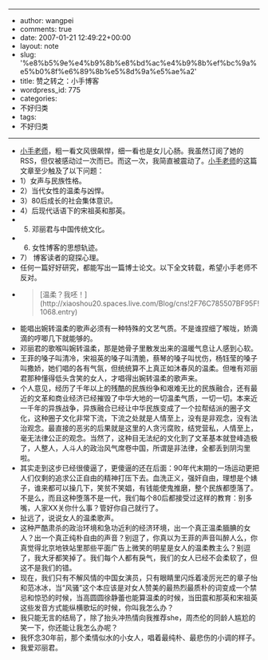 - --
- author: wangpei
- comments: true
- date: 2007-01-21 12:49:22+00:00
- layout: note
- slug: '%e8%b5%9e%e4%b9%8b%e8%bd%ac%e4%b9%8b%ef%bc%9a%e5%b0%8f%e6%89%8b%e5%8d%9a%e5%ae%a2'
- title: 赞之转之：小手博客
- wordpress_id: 775
- categories:
- 不好归类
- tags:
- 不好归类
- --
- [小手老师](http://xiaoshou20.spaces.live.com/)，粗一看文风很飙悍，细一看也是女儿心肠。我虽然订阅了她的RSS，但仅被感动过一次而已。而这一次，我简直被震动了。[小手老师](http://xiaoshou20.spaces.live.com/)的这篇文章至少触及了以下问题：
- 1）女声与民族性格。
- 2）当代女性的温柔与凶悍。
- 3）80后成长的社会集体意识。
- 4）后现代话语下的宋祖英和那英。
- 5)  邓丽君与中国传统文化。
- 6)  女性博客的思想轨迹。
- 7） 博客读者的窥探心理。
- 任何一篇好好研究，都能写出一篇博士论文。以下全文转载，希望小手老师不反对。
- <blockquote>[温柔？我呸！](http://xiaoshou20.spaces.live.com/Blog/cns!2F76C785507BF95F!1068.entry)
- 能唱出婉转温柔的歌声必须有一种特殊的文艺气质。不是谁捏细了喉咙，娇滴滴的哼唧几下就能够的。
- 邓丽君的歌喉叫婉转温柔，那是她骨子里散发出来的温暖气息让人感到心软。
- 王菲的嗓子叫清冷，宋祖英的嗓子叫清脆，蔡琴的嗓子叫忧伤，杨钰莹的嗓子叫撒娇，她们唱的各有气氛，但统统算不上真正如沐春风的温柔。但唯有邓丽君那种懂得低头含笑的女人，才唱得出婉转温柔的歌声来。
- 个人意见，经历了千年以上的残酷的民族纷争和艰难无比的民族融合，还有最近的文革和商业经济已经摧毁了中华大地的一切温柔气质，一切一切。本来近一千年的异族战争，异族融合已经让中华民族变成了一个拉帮结派的圈子文化，这种圈子文化非常下流，下流之处就是人情至上，没有是非观念，没有法治观念。最直接的恶劣的后果就是这里的人贪污腐败，结党营私，人情至上，毫无法律公正的观念。当然了，这种目无法纪的文化到了文革基本就登峰造极了，人整人，人斗人的政治风气席卷中国，所谓是非法律，全都丢到阴沟里啦。
- 其实走到这步已经很傻逼了，更傻逼的还在后面：90年代末期的一场运动更把人们仅剩的追求公正自由的精神打压下去。血洗正义，强奸自由，理想是个婊子，谁来都可以操几下，笑贫不笑娼，有钱能使鬼推磨，整个民族都堕落了。不是么，而且这种堕落不是一代，我们每个80后都接受过这样的教育：别多嘴，人家XX关你什么事？管好你自己就行了。
- 扯远了，说说女人的温柔歌声。
- 这种严酷肃杀的政治环境和急功近利的经济环境，出一个真正温柔腼腆的女人？出一个真正纯朴自由的声音？别逗了，你真以为王菲的声音叫醉人么，你真觉得北京地铁站里那些平面广告上微笑的明星是女人的温柔教主么？别逗了，我大牙都笑掉了。我们每个人都有戾气，我们的女人已经不会柔软了，但这不是我们的错。
- 现在，我们只有不解风情的中国女演员，只有眼睛里闪烁着凌厉光芒的章子怡和范冰冰，当“风骚”这个本应该是对女人赞美的最热烈最质朴的词变成一个禁忌和惊恐的时候，当高圆圆徐静蕾也能算温柔的时候，当田震和那英和宋祖英这些发音方式能纵横歌坛的时候，你叫我怎么办？
- 我只能无言的结局了，除了抬头冲热情向我推荐she，周杰伦的同龄人尴尬的笑一下，你还能让我怎么办呢？
- 我怀念30年前，那个柔情似水的小女人，唱着最纯朴、最悲伤的小调的样子。
- 我爱邓丽君。</blockquote>
